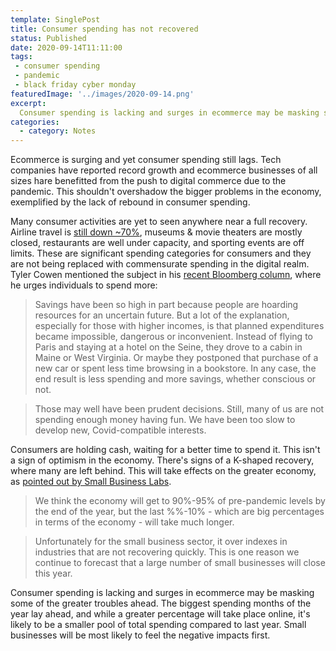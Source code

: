 ```yaml
---
template: SinglePost
title: Consumer spending has not recovered
status: Published
date: 2020-09-14T11:11:00
tags:
 - consumer spending
 - pandemic
 - black friday cyber monday
featuredImage: '../images/2020-09-14.png'
excerpt:
  Consumer spending is lacking and surges in ecommerce may be masking some of the greater troubles ahead. The biggest spending months of the year lay ahead, and while a greater percentage will take place online, it's likely to be a smaller pool of total spending compared to last year. Small businesses will be most likely to feel the negative impacts first.
categories:
  - category: Notes
---
```

Ecommerce is surging and yet consumer spending still lags. Tech companies have reported record growth and ecommerce businesses of all sizes hare benefitted from the push to digital commerce due to the pandemic. This shouldn't overshadow the bigger problems in the economy, exemplified by the lack of rebound in consumer spending.

Many consumer activities are yet to seen anywhere near a full recovery. Airline travel is [still down ~70%](https://www.calculatedriskblog.com/2020/09/seven-high-frequency-indicators-for_14.html?utm_source=feedburner&utm_medium=feed&utm_campaign=Feed:+CalculatedRisk+(Calculated+Risk)), museums & movie theaters are mostly closed, restaurants are well under capacity, and sporting events are off limits. These are significant spending categories for consumers and they are not being replaced with commensurate spending in the digital realm. Tyler Cowen mentioned the subject in his [recent Bloomberg column](https://www.bloomberg.com/opinion/articles/2020-09-13/covid-19-doesn-t-have-to-rob-us-of-our-happiness-too?cmpid%3D=socialflow-twitter-view&utm_medium=social&utm_campaign=socialflow-organic&utm_source=twitter&utm_content=view&sref=htOHjx5Y), where he urges individuals to spend more:

> Savings have been so high in part because people are hoarding resources for an uncertain future. But a lot of the explanation, especially for those with higher incomes, is that planned expenditures became impossible, dangerous or inconvenient. Instead of flying to Paris and staying at a hotel on the Seine, they drove to a cabin in Maine or West Virginia. Or maybe they postponed that purchase of a new car or spent less time browsing in a bookstore. In any case, the end result is less spending and more savings, whether conscious or not.

> Those may well have been prudent decisions. Still, many of us are not spending enough money having fun. We have been too slow to develop new, Covid-compatible interests.

Consumers are holding cash, waiting for a better time to spend it. This isn't a sign of optimism in the economy. There's signs of a K-shaped recovery, where many are left behind. This will take effects on the greater economy, as [pointed out by Small Business Labs](https://www.smallbizlabs.com/2020/09/the-k-shaped-recovery.html?utm_source=feedburner&utm_medium=feed&utm_campaign=Feed%3A+SmallBizLabs+%28Small+Biz+Labs%29).

>We think the economy will get to 90%-95% of pre-pandemic levels by the end of the year, but the last %%-10% - which are big percentages in terms of the economy - will take much longer.

> Unfortunately for the small business sector, it over indexes in industries that are not recovering quickly.  This is one reason we continue to forecast that a large number of small businesses will close this year.  

Consumer spending is lacking and surges in ecommerce may be masking some of the greater troubles ahead. The biggest spending months of the year lay ahead, and while a greater percentage will take place online, it's likely to be a smaller pool of total spending compared to last year. Small businesses will be most likely to feel the negative impacts first.
